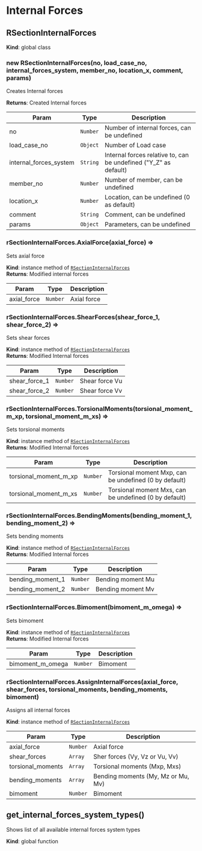 # Internal Forces

<a name="RSectionInternalForces"></a>

## RSectionInternalForces
**Kind**: global class  

<a name="new_RSectionInternalForces_new"></a>

### new RSectionInternalForces(no, load_case_no, internal_forces_system, member_no, location_x, comment, params)
Creates Internal forces

**Returns**: Created Internal forces  

| Param | Type | Description |
| --- | --- | --- |
| no | <code>Number</code> | Number of internal forces, can be undefined |
| load_case_no | <code>Object</code> | Number of Load case |
| internal_forces_system | <code>String</code> | Internal forces relative to, can be undefined ("Y_Z" as default) |
| member_no | <code>Number</code> | Number of member, can be undefined |
| location_x | <code>Number</code> | Location, can be undefined (0 as default) |
| comment | <code>String</code> | Comment, can be undefined |
| params | <code>Object</code> | Parameters, can be undefined |

<a name="RSectionInternalForces+AxialForce"></a>

### rSectionInternalForces.AxialForce(axial_force) ⇒
Sets axial force

**Kind**: instance method of [<code>RSectionInternalForces</code>](#RSectionInternalForces)  
**Returns**: Modified internal forces  

| Param | Type | Description |
| --- | --- | --- |
| axial_force | <code>Number</code> | Axial force |

<a name="RSectionInternalForces+ShearForces"></a>

### rSectionInternalForces.ShearForces(shear_force_1, shear_force_2) ⇒
Sets shear forces

**Kind**: instance method of [<code>RSectionInternalForces</code>](#RSectionInternalForces)  
**Returns**: Modified Internal forces  

| Param | Type | Description |
| --- | --- | --- |
| shear_force_1 | <code>Number</code> | Shear force Vu|Vy (in condition of internal forces system), can be undefined (0 by default) |
| shear_force_2 | <code>Number</code> | Shear force Vv|Vz (in condition of internal forces system), can be undefined (0 by default) |

<a name="RSectionInternalForces+TorsionalMoments"></a>

### rSectionInternalForces.TorsionalMoments(torsional_moment_m_xp, torsional_moment_m_xs) ⇒
Sets torsional moments

**Kind**: instance method of [<code>RSectionInternalForces</code>](#RSectionInternalForces)  
**Returns**: Modified Internal forces  

| Param | Type | Description |
| --- | --- | --- |
| torsional_moment_m_xp | <code>Number</code> | Torsional moment Mxp, can be undefined (0 by default) |
| torsional_moment_m_xs | <code>Number</code> | Torsional moment Mxs, can be undefined (0 by default) |

<a name="RSectionInternalForces+BendingMoments"></a>

### rSectionInternalForces.BendingMoments(bending_moment_1, bending_moment_2) ⇒
Sets bending moments

**Kind**: instance method of [<code>RSectionInternalForces</code>](#RSectionInternalForces)  
**Returns**: Modified Internal forces  

| Param | Type | Description |
| --- | --- | --- |
| bending_moment_1 | <code>Number</code> | Bending moment Mu|My (in condition of internal forces system), can be undefined (0 by default) |
| bending_moment_2 | <code>Number</code> | Bending moment Mv|Mz (in condition of internal forces system), can be undefined (0 by default) |

<a name="RSectionInternalForces+Bimoment"></a>

### rSectionInternalForces.Bimoment(bimoment_m_omega) ⇒
Sets bimoment

**Kind**: instance method of [<code>RSectionInternalForces</code>](#RSectionInternalForces)  
**Returns**: Modified Internal forces  

| Param | Type | Description |
| --- | --- | --- |
| bimoment_m_omega | <code>Number</code> | Bimoment |

<a name="RSectionInternalForces+AssignInternalForces"></a>

### rSectionInternalForces.AssignInternalForces(axial_force, shear_forces, torsional_moments, bending_moments, bimoment)
Assigns all internal forces

**Kind**: instance method of [<code>RSectionInternalForces</code>](#RSectionInternalForces)  

| Param | Type | Description |
| --- | --- | --- |
| axial_force | <code>Number</code> | Axial force |
| shear_forces | <code>Array</code> | Sher forces (Vy, Vz or Vu, Vv) |
| torsional_moments | <code>Array</code> | Torsional moments (Mxp, Mxs) |
| bending_moments | <code>Array</code> | Bending moments (My, Mz or Mu, Mv) |
| bimoment | <code>Number</code> | Bimoment |

<a name="get_internal_forces_system_types"></a>

## get\_internal\_forces\_system\_types()
Shows list of all available internal forces system types

**Kind**: global function  
